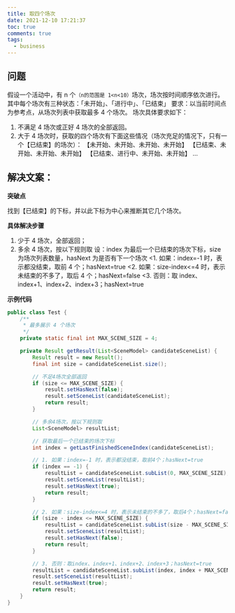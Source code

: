 ```yaml
---
title: 取四个场次
date: 2021-12-10 17:21:37
toc: true
comments: true
tags:
  - business
---
```


## 问题

假设一个活动中，有 n 个`（n的范围是 1<n<10）`场次，场次按时间顺序依次进行。
其中每个场次有三种状态：「未开始」、「进行中」、「已结束」
要求：以当前时间点为参考点，从场次列表中获取最多 4 个场次。
场次具体要求如下：

1. 不满足 4 场次或正好 4 场次的全部返回。
2. 大于 4 场次时，获取的四个场次有下面这些情况（场次充足的情况下，只有一个【已结束】的场次）：
   【未开始、未开始、未开始、未开始】
   【已结束、未开始、未开始、未开始】
   【已结束、进行中、未开始、未开始】
   ...

## 解决文案：

**突破点**

找到【已结束】的下标，并以此下标为中心来推断其它几个场次。

**具体解决步骤**

1. 少于 4 场次，全部返回；
2. 多余 4 场次，按以下规则取
   设：index 为最后一个已结束的场次下标，size 为场次列表数量，hasNext 为是否有下一个场次
   <1. 如果：index=-1 时，表示都没结束，取前 4 个；hasNext=true
   <2. 如果：size-index<=4 时，表示未结束的不多了，取后 4 个；hasNext=false
   <3. 否则：取 index、index+1、index+2、index+3；hasNext=true

**示例代码**

```java
public class Test {
    /**
     * 最多展示 4 个场次
     */
    private static final int MAX_SCENE_SIZE = 4;

    private Result getResult(List<SceneModel> candidateSceneList) {
        Result result = new Result();
        final int size = candidateSceneList.size();

        // 不足4场次全部返回
        if (size <= MAX_SCENE_SIZE) {
            result.setHasNext(false);
            result.setSceneList(candidateSceneList);
            return result;
        }

        // 多余4场次，按以下规则取
        List<SceneModel> resultList;

        // 获取最后一个已结束的场次下标
        int index = getLastFinishedSceneIndex(candidateSceneList);

        // 1. 如果：index=-1 时，表示都没结束，取前4个；hasNext=true
        if (index == -1) {
            resultList = candidateSceneList.subList(0, MAX_SCENE_SIZE);
            result.setSceneList(resultList);
            result.setHasNext(true);
            return result;
        }

        // 2. 如果：size-index<=4 时，表示未结束的不多了，取后4个；hasNext=false
        if (size - index <= MAX_SCENE_SIZE) {
            resultList = candidateSceneList.subList(size - MAX_SCENE_SIZE, size);
            result.setSceneList(resultList);
            result.setHasNext(false);
            return result;
        }

        // 3. 否则：取index、index+1、index+2、index+3；hasNext=true
        resultList = candidateSceneList.subList(index, index + MAX_SCENE_SIZE);
        result.setSceneList(resultList);
        result.setHasNext(true);
        return result;
    }
}
```
